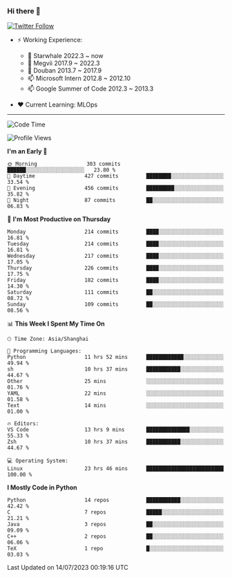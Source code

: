 ### Hi there 👋

[![Twitter Follow](https://img.shields.io/twitter/follow/tianweidut?style=social)](https://twitter.com/tianweidut)

- ⚡ Working Experience:
  - 🔭 Starwhale 2022.3 ~ now
  - 🌱 Megvii 2017.9 ~ 2022.3
  - 🌱 Douban 2013.7 ~ 2017.9
  - 📫 Microsoft Intern 2012.8 ~ 2012.10
  - 📫 Google Summer of Code 2012.3 ~ 2013.3

- ❤️ Current Learning: MLOps

---
<!--START_SECTION:waka-->
![Code Time](http://img.shields.io/badge/Code%20Time-4%2C257%20hrs%2012%20mins-blue)

![Profile Views](http://img.shields.io/badge/Profile%20Views-0-blue)

**I'm an Early 🐤** 

```text
🌞 Morning                303 commits         ██████░░░░░░░░░░░░░░░░░░░   23.80 % 
🌆 Daytime                427 commits         ████████░░░░░░░░░░░░░░░░░   33.54 % 
🌃 Evening                456 commits         █████████░░░░░░░░░░░░░░░░   35.82 % 
🌙 Night                  87 commits          ██░░░░░░░░░░░░░░░░░░░░░░░   06.83 % 
```
📅 **I'm Most Productive on Thursday** 

```text
Monday                   214 commits         ████░░░░░░░░░░░░░░░░░░░░░   16.81 % 
Tuesday                  214 commits         ████░░░░░░░░░░░░░░░░░░░░░   16.81 % 
Wednesday                217 commits         ████░░░░░░░░░░░░░░░░░░░░░   17.05 % 
Thursday                 226 commits         ████░░░░░░░░░░░░░░░░░░░░░   17.75 % 
Friday                   182 commits         ████░░░░░░░░░░░░░░░░░░░░░   14.30 % 
Saturday                 111 commits         ██░░░░░░░░░░░░░░░░░░░░░░░   08.72 % 
Sunday                   109 commits         ██░░░░░░░░░░░░░░░░░░░░░░░   08.56 % 
```


📊 **This Week I Spent My Time On** 

```text
🕑︎ Time Zone: Asia/Shanghai

💬 Programming Languages: 
Python                   11 hrs 52 mins      ████████████░░░░░░░░░░░░░   49.94 % 
sh                       10 hrs 37 mins      ███████████░░░░░░░░░░░░░░   44.67 % 
Other                    25 mins             ░░░░░░░░░░░░░░░░░░░░░░░░░   01.76 % 
YAML                     22 mins             ░░░░░░░░░░░░░░░░░░░░░░░░░   01.58 % 
Text                     14 mins             ░░░░░░░░░░░░░░░░░░░░░░░░░   01.00 % 

🔥 Editors: 
VS Code                  13 hrs 9 mins       ██████████████░░░░░░░░░░░   55.33 % 
Zsh                      10 hrs 37 mins      ███████████░░░░░░░░░░░░░░   44.67 % 

💻 Operating System: 
Linux                    23 hrs 46 mins      █████████████████████████   100.00 % 
```

**I Mostly Code in Python** 

```text
Python                   14 repos            ███████████░░░░░░░░░░░░░░   42.42 % 
C                        7 repos             █████░░░░░░░░░░░░░░░░░░░░   21.21 % 
Java                     3 repos             ██░░░░░░░░░░░░░░░░░░░░░░░   09.09 % 
C++                      2 repos             ██░░░░░░░░░░░░░░░░░░░░░░░   06.06 % 
TeX                      1 repo              █░░░░░░░░░░░░░░░░░░░░░░░░   03.03 % 
```




 Last Updated on 14/07/2023 00:19:16 UTC
<!--END_SECTION:waka-->
